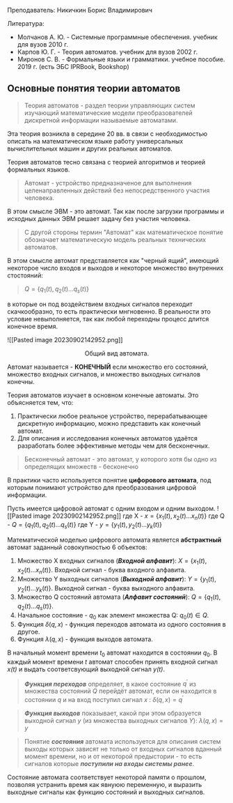 Преподаватель: Никичкин Борис Владимирович

Литература:
- Молчанов А. Ю. - Системные программные обеспечения. учебник для вузов 2010 г.
- Карпов Ю. Г. - Теория автоматов. учебник для вузов 2002 г.
- Миронов С. В. - Формальные языки и грамматики. учебное пособие. 2019 г. (есть ЭБС IPRBook, Bookshop)

## Основные понятия теории автоматов

>Теория автоматов - раздел теории управляющих систем изучающий математические модели преобразователей дискретной информации называемые автоматами.

Эта теория возникла в середине 20 вв. в связи с необходимостью описать на математическом языке работу универсальных вычислительных машин и других реальных автоматов. 

Теория автоматов тесно связана с теорией алгоритмов и теорией формальных языков.

>Автомат - устройство предназначеное для выполнения целенаправленных действий без непосредственного участия человека.

В этом смысле ЭВМ - это автомат. Так как после загрузки программы и исходных данных ЭВМ решает задачу без участия человека. 

>С другой стороны термин "Автомат" как математическое понятие обозначает математическую модель реальных технических автоматов.

В этом смысле автомат представляется как "черный ящий", имеющий некоторое число входов и выходов и некоторое множество внутренних стостояний:

> $Q=\{q_1(t),q_2(t)...q_s(t)\}$ 

в которые он под воздействием входных сигналов переходит скачкообразно, то есть практически мнгновенно. В реальности это условие невыполняется, так как любой переходны процесс длится конечное время.

![[Pasted image 20230902142952.png]]
<center>Общий вид автомата.</center>

Автомат называется - **КОНЕЧНЫЙ** если множество его состояний, множество входных сигналов, и множество выходных сигналов конечны.

Теория автоматов изучает в основном конечные автоматы. Это объясняется тем, что:
1. Практически любое реальное устройство, перерабатывающее дискретную информацию, можно представить как конечный автомат.
2. Для описания и исследования конечных автоматов удаётся разработать более эффективные методы чем для бесконечных.

> Бесконечный автомат - это автомат, у которого хотя бы одно из определящих множеств - бесконечно

В практики часто используется понятие **цифорового автомата**, под которым понимают устройство для преобразования цифровой информации.

Пусть имеется цифровой автомат с одним входом и одним выходом.
![[Pasted image 20230902142952.png]]
где X - $x=\{x_1(t),x_2(t)...x_n(t)\}$
где Q - $Q= \{q_1(t),q_2(t)...q_s(t)\}$
где Y - $y=\{y_1(t),y_2(t)...y_k(t)\}$

Математической моделью цифрового автомата является **абстрактный** автомат заданный совокупностью 6 объектов:

1. Множество X входных сигналов (***Входной алфавит***): $X=\{x_1(t),x_2(t)...x_n(t)\}$. Входной сигнал - буква входного алфавита.
2. Множество Y выходных сигналов (***Выходной алфавит***): $Y=\{y_1(t),y_2(t)...y_k(t)\}$. Выходной сигнал - буква выходного алфавита.
3. Множество Q состояний автомата (***Алфавит состояний***): $Q= \{q_1(t),q_2(t)...q_s(t)\}$.
4. Начальное состояние - $q_0$ как элемент множества Q: $q_0(t) \in Q$.
5. Функция $\delta(q,x)$ - функция переходов автомата из одного состояния в другое.
6. Функция $\lambda(q,x)$ - функция выходов автомата.

В начальный момент времени $t_0$ автомат находится в состоянии $q_0$. В каждый момент времени *t* автомат способен принять входной сигнал *x(t)* и выдать соответсвующий выходной сигнал *y(t)*.

>***Функция переходов*** определяет, в какое состояние $q^{'}$  из множества состояний $Q$ перейдёт автомат, если он находится в состоянии $q$ и на вход поступил сигнал $x$ :
> $\delta(q,x)= q^{'}$


>***Функция выходов*** показывает, какой при этом образуется выходной сигнал $y$ (из множества выходных сигналов $Y$):
> $\lambda(q,x)=y$

>Понятие ***состояния*** автомата используется для описания систем выходы которых зависят не только от входных сигналов вданный момент времени, но и от некоторой предыстории - то есть сигналов которые ***поступили на входы системы ранее***.

Состояние автомата соответствует некоторой памяти о прошлом, позволяя устранить время как явнуюю переменную, и выразить выходные сигналы как функцию состояний и выходных сигналов.